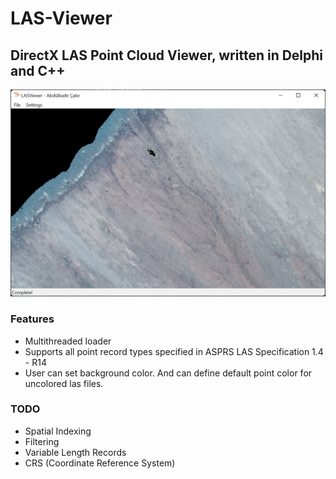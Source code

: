 # LAS-Viewer
## DirectX LAS Point Cloud Viewer, written in Delphi and C++



![App running shot](https://github.com/afcsoft/LAS-Viewer/blob/main/Assets/ScreenShot1.png)


### Features
- Multithreaded loader
- Supports all point record types specified in ASPRS LAS Specification 1.4 - R14
- User can set background color. And can define default point color for uncolored las files.


### TODO
- Spatial Indexing
- Filtering
- Variable Length Records
- CRS (Coordinate Reference System)

